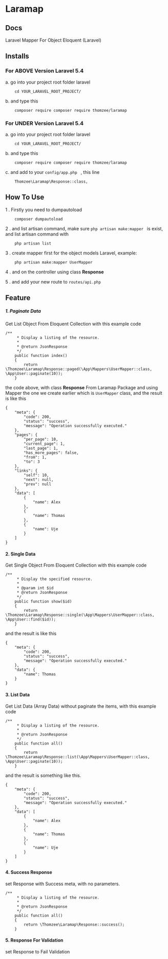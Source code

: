 # Laramap

## Docs
Laravel Mapper For Object Eloquent (Laravel)

## Installs

### For ABOVE Version Laravel 5.4 
a. go into your project root folder laravel 
```$xslt
    cd YOUR_LARAVEL_ROOT_PROJECT/
``` 
b. and type this
```$xslt
    composer require composer require thomzee/laramap
```
### For UNDER Version Laravel 5.4
a. go into your project root folder laravel 
```$xslt
    cd YOUR_LARAVEL_ROOT_PROJECT/
``` 
b. and type this
```$xslt
    composer require composer require thomzee/laramap
```
c. and add to your ```config/app.php ``` , this line 
```$xslt
    Thomzee\Laramap\Response::class,
```

## How To Use
1 . Firstly you need to dumpautoload 
```$xslt
    composer dumpautoload
```
2 . and list artisan command, make sure ```php artisan make:mapper ``` is exist, and list artisan command with 
```$xslt
    php artisan list
```

3 . create mapper first for the object models Laravel, example:
```$xslt
    php artisan make:mapper UserMapper
```
4 . and on the controller using class **Response** 

5 . and add your new route to ```routes/api.php```

## Feature
##### 1. Paginate Data
Get List Object From Eloquent Collection with this example code
```$xslt
/**
     * Display a listing of the resource.
     *
     * @return JsonResponse
     */
    public function index()
    {
        return \Thomzee\Laramap\Response::paged(\App\Mappers\UserMapper::class, \App\User::paginate(10));
    }
```
the code above, with class **Response** From Laramap Package and using Mapper the one we create earlier which is ```UserMapper``` class, and the result is like this
```$xslt
{
    "meta": {
        "code": 200,
        "status": "success",
        "message": "Operation successfully executed."
    },
    "pages": {
        "per_page": 10,
        "current_page": 1,
        "last_page": 1,
        "has_more_pages": false,
        "from": 1,
        "to": 3
    },
    "links": {
        "self": 10,
        "next": null,
        "prev": null
    },
    "data": [
        {
            "name": Alex
        },
        {
            "name": Thomas
        },
        {
            "name": Uje
        }
    ]
}
```

#### 2. Single Data 
Get Single Object From Eloquent Collection with this example code
```$xslt
/**
     * Display the specified resource.
     *
     * @param int $id
     * @return JsonResponse
     */
    public function show($id)
    {
        return \Thomzee\Laramap\Response::single(\App\Mappers\UserMapper::class, \App\User::find($id));
    }
```
and the result is like this
```$xslt
{
    "meta": {
        "code": 200,
        "status": "success",
        "message": "Operation successfully executed."
    },
    "data": {
        "name": Thomas
    }
}
```

#### 3. List Data
Get List Data (Array Data) without paginate the items, with this example code
```$xslt
/**
     * Display a listing of the resource.
     *
     * @return JsonResponse
     */
    public function all()
    {
        return \Thomzee\Laramap\Response::list(\App\Mappers\UserMapper::class, \App\User::paginate(10));
    }
```
and the result is something like this. 
```$xslt
{
    "meta": {
        "code": 200,
        "status": "success",
        "message": "Operation successfully executed."
    },
    "data": [
        {
            "name": Alex
        },
        {
            "name": Thomas
        },
        {
            "name": Uje
        }
    ]
}
```

#### 4. Success Response
set Response with Success meta, with no parameters.
```$xslt
/**
     * Display a listing of the resource.
     *
     * @return JsonResponse
     */
    public function all()
    {
        return \Thomzee\Laramap\Response::success();
    }
```
#### 5. Response For Validation
set Response to Fail Validation